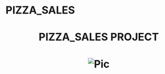 # PIZZA_SALES
# <p align="center">PIZZA_SALES PROJECT</p>
# <p align="center">![Pic](https://i.ibb.co/Q81WwRN/92399716.jpg)</p>

